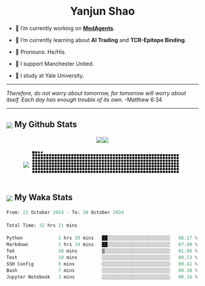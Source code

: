 

<h1 align="center">Yanjun Shao</h1>

- 🐒 I’m currently working on **[MedAgents](https://github.com/gersteinlab/MedAgents)**.

- 🦧 I’m currently learning about **AI Trading** and **TCR-Epitope Binding**.

- 🦍 Pronouns: He/His.

- 👹 I support Manchester United.

- 🐶 I study at Yale University.

---

<i> Therefore, do not worry about tomorrow, for tomorrow will worry about itself. Each day has enough trouble of its own. </i> -Matthew 6:34

---

<h2><img src="https://emojis.slackmojis.com/emojis/images/1579216111/7550/pikachu_wave.gif?1579216111" align="center" width="28" /> My Github Stats</h2>

<p align="center"><img align="center" src = "https://github-readme-stats.vercel.app/api?username=super-dainiu&show_icons=true&count_private=true&theme=tokyonight&hide=issues&line_height=30" width="400px"><img align="center" src = "https://github-readme-streak-stats.herokuapp.com/?user=super-dainiu&theme=tokyonight" width="400px"></p>

<p align="center"><img align="center" width="400px" src="https://github-readme-stats.vercel.app/api/top-langs/?username=super-dainiu&layout=compact&theme=tokyonight&hide=html,tex,jupyter%20notebook"><img align="center" width="400px" src="https://github.com/super-dainiu/super-dainiu/blob/output/github-contribution-grid-snake.svg"></p>

<h2><img src="https://emojis.slackmojis.com/emojis/images/1579216111/7550/pikachu_wave.gif?1579216111" align="center" width="28" /> My Waka Stats</h2>

<!--START_SECTION:waka-->

```python
From: 23 October 2024 - To: 30 October 2024

Total Time: 32 hrs 21 mins

Python             2 hrs 38 mins   ██░░░░░░░░░░░░░░░░░░░░░░░   08.17 %
Markdown           2 hrs 34 mins   ██░░░░░░░░░░░░░░░░░░░░░░░   07.98 %
TeX                38 mins         ▒░░░░░░░░░░░░░░░░░░░░░░░░   01.96 %
Text               10 mins         ░░░░░░░░░░░░░░░░░░░░░░░░░   00.53 %
SSH Config         8 mins          ░░░░░░░░░░░░░░░░░░░░░░░░░   00.41 %
Bash               7 mins          ░░░░░░░░░░░░░░░░░░░░░░░░░   00.38 %
Jupyter Notebook   3 mins          ░░░░░░░░░░░░░░░░░░░░░░░░░   00.16 %
```

<!--END_SECTION:waka-->
